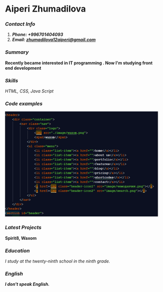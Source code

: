 # Aiperi Zhumadilova
### *Contact Info*
1. __*Phone: +996701404093*__
2. __*Email: zhumadilova12aiperi@gmail.com*__
### *Summary*
__Recently became interested in IT programming . 
Now I'm studying front end development__
### *Skills*
*HTML,
CSS,
Java Script*
### *Code examples*
![Image ](html.PNG)
### *Latest Projects*
 __Spirit8, Waxom__
### *Education*
*I study at the twenty-ninth school in the ninth grade.*
### *English*
__*I don't speak English.*__



